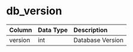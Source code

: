 # db_version

| Column | Data Type | Description |
| :--- | :--- | :--- |
| version | int | Database Version |

